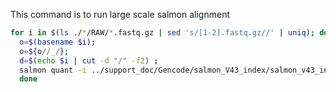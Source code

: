 
This command is to run large scale salmon alignment 
````sh
for i in $(ls ./*/RAW/*.fastq.gz | sed 's/[1-2].fastq.gz//' | uniq); do     
  o=$(basename $i); 
  o=${o//_/}; 
  d=$(echo $i | cut -d "/" -f2) ;
  salmon quant -i ../support_doc/Gencode/salmon_V43_index/salmon_v43_index/ -l A -1 ${i}1.fastq.gz -2 ${i}2.fastq.gz -p 8 --validateMappings --gcBias --seqBias --recoverOrphans -o ./$d/$o ; 
  done
````

